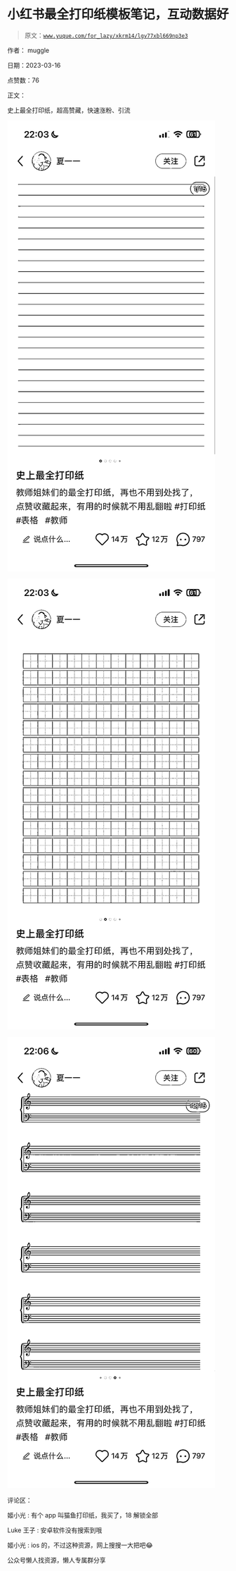 # 小红书最全打印纸模板笔记，互动数据好

> 原文：[`www.yuque.com/for_lazy/xkrm14/lgv77xbl669np3e3`](https://www.yuque.com/for_lazy/xkrm14/lgv77xbl669np3e3)



作者： muggle



日期：2023-03-16



点赞数：76



正文：



史上最全打印纸，超高赞藏，快速涨粉、引流



![](img/1701428809d82d373b6099b51afc22f2.png)  

![](img/81be7f85a8fb932f02cca7b53ecaf119.png)



![](img/968fde7afce6d940ed33fd9801168127.png)  

评论区：



姬小光 : 有个 app 叫猫鱼打印纸，我买了，18 解锁全部



Luke 王子 : 安卓软件没有搜索到哦



姬小光 : ios 的，不过这种资源，网上搜搜一大把吧😂



公众号懒人找资源，懒人专属群分享

